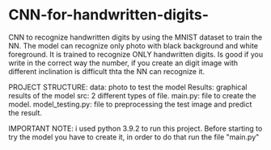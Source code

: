 # CNN-for-handwritten-digits-
CNN to recognize handwritten digits by using the MNIST dataset to train the NN.
The model can recognize only photo with black background and white foreground. It is trained to recognize ONLY handwritten digits. Is good if you write in the correct way the number, if you create an digit image with different inclination is difficult thta the NN can recognize it.

PROJECT STRUCTURE:
data: photo to test the model
Results: graphical results of the model
src: 2 different types of file. main.py: file to create the model. model_testing.py: file to preprocessing the test image and predict the result.

IMPORTANT NOTE:
i used python 3.9.2 to run this project. Before starting to try the model you have to create it, in order to do that run the file "main.py"

